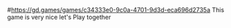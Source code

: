 #https://gd.games/games/c34333e0-9c0a-4701-9d3d-eca696d2735a
This game is very nice let's Play together 
